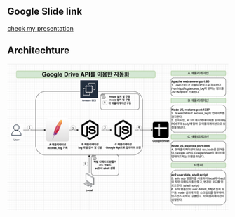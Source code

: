 ## Google Slide link
[check my presentation](https://docs.google.com/presentation/d/1PViKwD4blSKQKdtqWyevjTQJQs-8kgX5mqgxX1MYFAY/edit?usp=sharing)

## Architechture
![monitoring_app_architecture](./monitoring_app_architecture.png)
